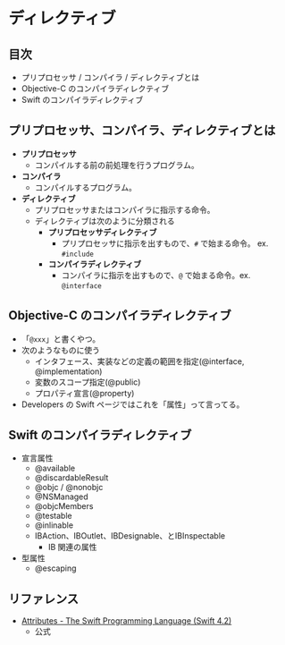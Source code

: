 # ディレクティブ

## 目次
- プリプロセッサ / コンパイラ / ディレクティブとは
- Objective-C のコンパイラディレクティブ
- Swift のコンパイラディレクティブ


## プリプロセッサ、コンパイラ、ディレクティブとは
- **プリプロセッサ**
    - コンパイルする前の前処理を行うプログラム。
- **コンパイラ**
    - コンパイルするプログラム。
- **ディレクティブ**
    - プリプロセッサまたはコンパイラに指示する命令。
    - ディレクティブは次のように分類される
        - **プリプロセッサディレクティブ**
            - プリプロセッサに指示を出すもので、`#` で始まる命令。 ex. `#include`
        - **コンパイラディレクティブ**
            - コンパイラに指示を出すもので、`@` で始まる命令。ex. `@interface`


## Objective-C のコンパイラディレクティブ
- 「`@xxx`」と書くやつ。
- 次のようなものに使う
    - インタフェース、実装などの定義の範囲を指定(@interface, @implementation)
    - 変数のスコープ指定(@public)
    - プロパティ宣言(@property)
- Developers の Swift ページではこれを「属性」って言ってる。


## Swift のコンパイラディレクティブ
- 宣言属性
	- @available
	- @discardableResult
	- @objc / @nonobjc
	- @NSManaged
	- @objcMembers
	- @testable
	- @inlinable
	- IBAction、IBOutlet、IBDesignable、とIBInspectable
		- IB 関連の属性
- 型属性
	- @escaping


## リファレンス
- [Attributes - The Swift Programming Language (Swift 4.2)](https://docs.swift.org/swift-book/ReferenceManual/Attributes.html)
	- 公式

